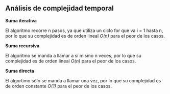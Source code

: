 ## Análisis de complejidad temporal

**Suma iterativa**

El algoritmo recorre n pasos, ya que utiliza un ciclo for que va i = 1 hasta n, por lo que su complejidad es de orden lineal *O(n)* para el peor de los casos.

**Suma recursiva**

El algoritmo se manda a llamar a sí mismo n veces, por lo que su complejidad es de orden lineal *O(n)* para el peor de los casos.

**Suma directa**

El algortimo sólo se manda a llamar una vez, por lo que su complejidad es de orden constante *O(1)* para el peor de los casos.
